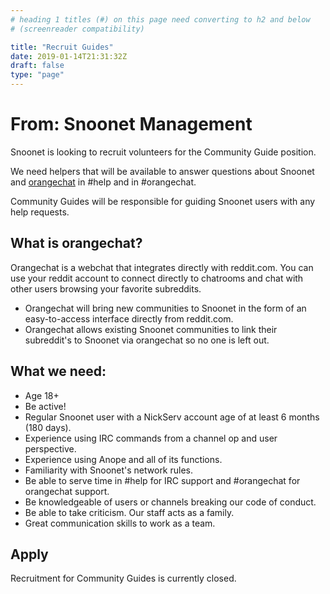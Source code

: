 ```yaml
---
# heading 1 titles (#) on this page need converting to h2 and below
# (screenreader compatibility)

title: "Recruit Guides"
date: 2019-01-14T21:31:32Z
draft: false
type: "page"
---
```


# From: Snoonet Management

Snoonet is looking to recruit volunteers for the Community Guide position.

We need helpers that will be available to answer questions about Snoonet and [orangechat](https://orangechat.io) in #help and in #orangechat.

Community Guides will be responsible for guiding Snoonet users with any help requests.

## What is orangechat?

Orangechat is a webchat that integrates directly with reddit.com. You can use your reddit account to connect directly to chatrooms and chat with other users browsing your favorite subreddits.

- Orangechat will bring new communities to Snoonet in the form of an easy-to-access interface directly from reddit.com.
- Orangechat allows existing Snoonet communities to link their subreddit's to Snoonet via orangechat so no one is left out.

## What we need:
- Age 18+
- Be active!
- Regular Snoonet user with a NickServ account age of at least 6 months (180 days).
- Experience using IRC commands from a channel op and user perspective.
- Experience using Anope and all of its functions.
- Familiarity with Snoonet's network rules.
- Be able to serve time in #help for IRC support and #orangechat for orangechat support.
- Be knowledgeable of users or channels breaking our code of conduct.
- Be able to take criticism. Our staff acts as a family.
- Great communication skills to work as a team.

## Apply

Recruitment for Community Guides is currently closed.

